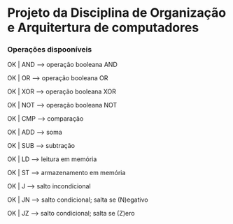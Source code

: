 # Projeto da Disciplina de Organização e Arquitertura de computadores

### Operações dispooníveis 


OK | AND —> operação booleana AND 

OK | OR  —> operação booleana OR

OK | XOR —> operação booleana XOR

OK | NOT —> operação booleana NOT 

OK | CMP —> comparação 

OK | ADD —> soma

OK | SUB —> subtração

OK | LD  —> leitura em memória

OK | ST  —> armazenamento em memória

OK | J  —> salto incondicional

OK | JN —> salto condicional; salta se (N)egativo

OK | JZ —> salto condicional; salta se (Z)ero
